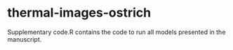 # thermal-images-ostrich
Supplementary code.R contains the code to run all models presented in the manuscript.
